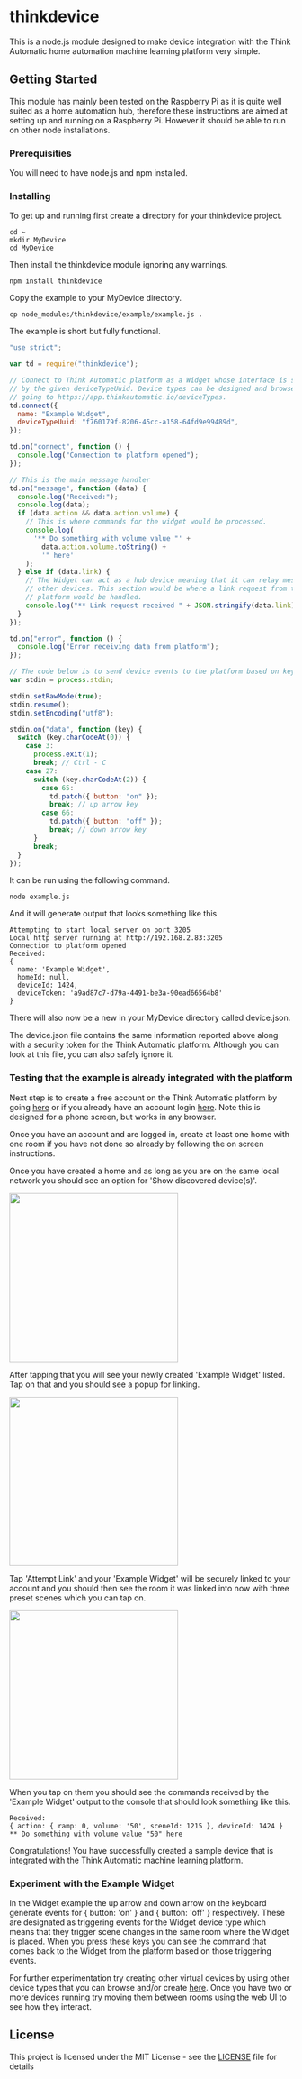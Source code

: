 # thinkdevice

This is a node.js module designed to make device integration with the Think Automatic home automation machine learning platform very simple.

## Getting Started

This module has mainly been tested on the Raspberry Pi as it is quite well suited as a home automation hub, therefore these instructions are aimed at setting up and running on a Raspberry Pi. However it should be able to run on other node installations.

### Prerequisities

You will need to have node.js and npm installed.

### Installing

To get up and running first create a directory for your thinkdevice project.

```
cd ~
mkdir MyDevice
cd MyDevice
```

Then install the thinkdevice module ignoring any warnings.

```
npm install thinkdevice
```

Copy the example to your MyDevice directory.

```
cp node_modules/thinkdevice/example/example.js .
```

The example is short but fully functional.

```javascript
"use strict";

var td = require("thinkdevice");

// Connect to Think Automatic platform as a Widget whose interface is specified
// by the given deviceTypeUuid. Device types can be designed and browsed by
// going to https://app.thinkautomatic.io/deviceTypes.
td.connect({
  name: "Example Widget",
  deviceTypeUuid: "f760179f-8206-45cc-a158-64fd9e99489d",
});

td.on("connect", function () {
  console.log("Connection to platform opened");
});

// This is the main message handler
td.on("message", function (data) {
  console.log("Received:");
  console.log(data);
  if (data.action && data.action.volume) {
    // This is where commands for the widget would be processed.
    console.log(
      '** Do something with volume value "' +
        data.action.volume.toString() +
        '" here'
    );
  } else if (data.link) {
    // The Widget can act as a hub device meaning that it can relay messages for
    // other devices. This section would be where a link request from the
    // platform would be handled.
    console.log("** Link request received " + JSON.stringify(data.link));
  }
});

td.on("error", function () {
  console.log("Error receiving data from platform");
});

// The code below is to send device events to the platform based on key presses.
var stdin = process.stdin;

stdin.setRawMode(true);
stdin.resume();
stdin.setEncoding("utf8");

stdin.on("data", function (key) {
  switch (key.charCodeAt(0)) {
    case 3:
      process.exit(1);
      break; // Ctrl - C
    case 27:
      switch (key.charCodeAt(2)) {
        case 65:
          td.patch({ button: "on" });
          break; // up arrow key
        case 66:
          td.patch({ button: "off" });
          break; // down arrow key
      }
      break;
  }
});
```

It can be run using the following command.

```
node example.js
```

And it will generate output that looks something like this

```
Attempting to start local server on port 3205
Local http server running at http://192.168.2.83:3205
Connection to platform opened
Received:
{
  name: 'Example Widget',
  homeId: null,
  deviceId: 1424,
  deviceToken: 'a9ad87c7-d79a-4491-be3a-90ead66564b8'
}
```

There will also now be a new in your MyDevice directory called device.json.

The device.json file contains the same information reported above along with a security token for the Think Automatic platform. Although you can look at this file, you can also safely ignore it.

### Testing that the example is already integrated with the platform

Next step is to create a free account on the Think Automatic platform by going <a href="https://app.thinkautomatic.io/users/signup" target="_blank">here</a> or if you already have an account login <a href="https://app.thinkautomatic.io/users/signin" target="_blank">here</a>. Note this is designed for a phone screen, but works in any browser.

Once you have an account and are logged in, create at least one home with one room if you have not done so already by following the on screen instructions.

Once you have created a home and as long as you are on the same local network you should see an option for 'Show discovered device(s)'.

<img src="https://app.thinkautomatic.io/images/discovered.png" width="300">

After tapping that you will see your newly created 'Example Widget' listed. Tap on that and you should see a popup for linking.

<img src="https://app.thinkautomatic.io/images/linking.png" width="300">

Tap 'Attempt Link' and your 'Example Widget' will be securely linked to your account and you should then see the room it was linked into now with three preset scenes which you can tap on.

<img src="https://app.thinkautomatic.io/images/room.png" width="300">

When you tap on them you should see the commands received by the 'Example Widget' output to the console that should look something like this.

```
Received:
{ action: { ramp: 0, volume: '50', sceneId: 1215 }, deviceId: 1424 }
** Do something with volume value "50" here
```

Congratulations! You have successfully created a sample device that is integrated with the Think Automatic machine learning platform.

### Experiment with the Example Widget

In the Widget example the up arrow and down arrow on the keyboard generate events for { button: 'on' } and { button: 'off' } respectively. These are designated as triggering events for the Widget device type which means that they trigger scene changes in the same room where the Widget is placed. When you press these keys you can see the command that comes back to the Widget from the platform based on those triggering events.

For further experimentation try creating other virtual devices by using other device types that you can browse and/or create <a href="https://app.thinkautomatic.io/deviceTypes" target="_blank">here</a>. Once you have two or more devices running try moving them between rooms using the web UI to see how they interact.

## License

This project is licensed under the MIT License - see the [LICENSE](LICENSE) file for details
